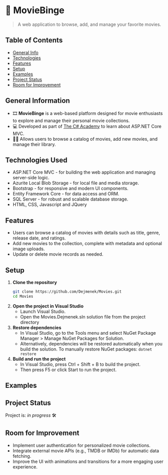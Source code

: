 # 🎥 MovieBinge
> A web application to browse, add, and manage your favorite movies.

## Table of Contents
* [General Info](#general-information)
* [Technologies](#technologies-used)
* [Features](#features)
* [Setup](#setup)
* [Examples](#examples)
* [Project Status](#project-status)
* [Room for Improvement](#room-for-improvement)

## General Information
- 🎞 **MovieBinge** is a web-based platform designed for movie enthusiasts to explore and manage their personal movie collections.
- 💻 Developed as part of [The C# Academy](https://www.thecsharpacademy.com) to learn about ASP.NET Core MVC.
- 🙍🏻‍ Allows users to browse a catalog of movies, add new movies, and manage their library.

## Technologies Used
- ASP.NET Core MVC - for building the web application and managing server-side logic.
- Azurite Local Blob Storage - for local file and media storage.
- Bootstrap - for responsive and modern UI components.
- Entity Framework Core - for data access and ORM.
- SQL Server - for robust and scalable database storage.
- HTML, CSS, Javascript and JQuery

## Features
- Users can browse a catalog of movies with details such as title, genre, release date, and ratings.
- Add new movies to the collection, complete with metadata and optional image uploads.
- Update or delete movie records as needed.

## Setup
1. **Clone the repository**
   ```bash
   git clone https://github.com/Dejmenek/Movies.git
   cd Movies
   ```
2. **Open the project in Visual Studio**  
	- Launch Visual Studio.
	- Open the Movies.Dejmenek.sln solution file from the project directory
3. **Restore dependencies**  
	- In Visual Studio, go to the Tools menu and select NuGet Package Manager > Manage NuGet Packages for Solution.
	- Alternatively, dependencies will be restored automatically when you build the solution. To manually restore NuGet packages: ```dotnet restore```
4. **Build and run the project**  
    - In Visual Studio, press Ctrl + Shift + B to build the project.
    - Then press F5 or click Start to run the project.

## Examples

## Project Status
Project is: _in progress_ 🛠️

## Room for Improvement
- Implement user authentication for personalized movie collections.
- Integrate external movie APIs (e.g., TMDB or IMDb) for automatic data fetching.
- Improve the UI with animations and transitions for a more engaging user experience.
